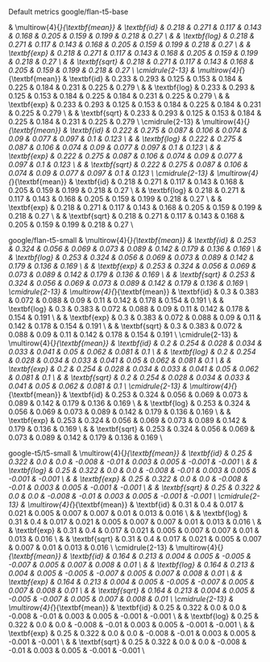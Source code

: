 Default metrics
google/flan-t5-base

& \multirow{4}{*}{\textbf{mean}}
          & \textbf{id} & 0.218 & 0.271 & 0.117 & 0.143 & 0.168 & 0.205 & 0.159 & 0.199 & 0.218 & 0.27 \\
        & & \textbf{log} & 0.218 & 0.271 & 0.117 & 0.143 & 0.168 & 0.205 & 0.159 & 0.199 & 0.218 & 0.27 \\
        & & \textbf{exp} & 0.218 & 0.271 & 0.117 & 0.143 & 0.168 & 0.205 & 0.159 & 0.199 & 0.218 & 0.27 \\
        & & \textbf{sqrt} & 0.218 & 0.271 & 0.117 & 0.143 & 0.168 & 0.205 & 0.159 & 0.199 & 0.218 & 0.27 \\
\cmidrule{2-13}
& \multirow{4}{*}{\textbf{mean}}
          & \textbf{id} & 0.233 & 0.293 & 0.125 & 0.153 & 0.184 & 0.225 & 0.184 & 0.231 & 0.225 & 0.279 \\
        & & \textbf{log} & 0.233 & 0.293 & 0.125 & 0.153 & 0.184 & 0.225 & 0.184 & 0.231 & 0.225 & 0.279 \\
        & & \textbf{exp} & 0.233 & 0.293 & 0.125 & 0.153 & 0.184 & 0.225 & 0.184 & 0.231 & 0.225 & 0.279 \\
        & & \textbf{sqrt} & 0.233 & 0.293 & 0.125 & 0.153 & 0.184 & 0.225 & 0.184 & 0.231 & 0.225 & 0.279 \\
\cmidrule{2-13}
& \multirow{4}{*}{\textbf{mean}}
          & \textbf{id} & 0.222 & 0.275 & 0.087 & 0.106 & 0.074 & 0.09 & 0.077 & 0.097 & 0.1 & 0.123 \\
        & & \textbf{log} & 0.222 & 0.275 & 0.087 & 0.106 & 0.074 & 0.09 & 0.077 & 0.097 & 0.1 & 0.123 \\
        & & \textbf{exp} & 0.222 & 0.275 & 0.087 & 0.106 & 0.074 & 0.09 & 0.077 & 0.097 & 0.1 & 0.123 \\
        & & \textbf{sqrt} & 0.222 & 0.275 & 0.087 & 0.106 & 0.074 & 0.09 & 0.077 & 0.097 & 0.1 & 0.123 \\
\cmidrule{2-13}
& \multirow{4}{*}{\textbf{mean}}
          & \textbf{id} & 0.218 & 0.271 & 0.117 & 0.143 & 0.168 & 0.205 & 0.159 & 0.199 & 0.218 & 0.27 \\
        & & \textbf{log} & 0.218 & 0.271 & 0.117 & 0.143 & 0.168 & 0.205 & 0.159 & 0.199 & 0.218 & 0.27 \\
        & & \textbf{exp} & 0.218 & 0.271 & 0.117 & 0.143 & 0.168 & 0.205 & 0.159 & 0.199 & 0.218 & 0.27 \\
        & & \textbf{sqrt} & 0.218 & 0.271 & 0.117 & 0.143 & 0.168 & 0.205 & 0.159 & 0.199 & 0.218 & 0.27 \\


google/flan-t5-small
& \multirow{4}{*}{\textbf{mean}}
          & \textbf{id} & 0.253 & 0.324 & 0.056 & 0.069 & 0.073 & 0.089 & 0.142 & 0.179 & 0.136 & 0.169 \\
        & & \textbf{log} & 0.253 & 0.324 & 0.056 & 0.069 & 0.073 & 0.089 & 0.142 & 0.179 & 0.136 & 0.169 \\
        & & \textbf{exp} & 0.253 & 0.324 & 0.056 & 0.069 & 0.073 & 0.089 & 0.142 & 0.179 & 0.136 & 0.169 \\
        & & \textbf{sqrt} & 0.253 & 0.324 & 0.056 & 0.069 & 0.073 & 0.089 & 0.142 & 0.179 & 0.136 & 0.169 \\
\cmidrule{2-13}
& \multirow{4}{*}{\textbf{mean}}
          & \textbf{id} & 0.3 & 0.383 & 0.072 & 0.088 & 0.09 & 0.11 & 0.142 & 0.178 & 0.154 & 0.191 \\
        & & \textbf{log} & 0.3 & 0.383 & 0.072 & 0.088 & 0.09 & 0.11 & 0.142 & 0.178 & 0.154 & 0.191 \\
        & & \textbf{exp} & 0.3 & 0.383 & 0.072 & 0.088 & 0.09 & 0.11 & 0.142 & 0.178 & 0.154 & 0.191 \\
        & & \textbf{sqrt} & 0.3 & 0.383 & 0.072 & 0.088 & 0.09 & 0.11 & 0.142 & 0.178 & 0.154 & 0.191 \\
\cmidrule{2-13}
& \multirow{4}{*}{\textbf{mean}}
          & \textbf{id} & 0.2 & 0.254 & 0.028 & 0.034 & 0.033 & 0.041 & 0.05 & 0.062 & 0.081 & 0.1 \\
        & & \textbf{log} & 0.2 & 0.254 & 0.028 & 0.034 & 0.033 & 0.041 & 0.05 & 0.062 & 0.081 & 0.1 \\
        & & \textbf{exp} & 0.2 & 0.254 & 0.028 & 0.034 & 0.033 & 0.041 & 0.05 & 0.062 & 0.081 & 0.1 \\
        & & \textbf{sqrt} & 0.2 & 0.254 & 0.028 & 0.034 & 0.033 & 0.041 & 0.05 & 0.062 & 0.081 & 0.1 \\
\cmidrule{2-13}
& \multirow{4}{*}{\textbf{mean}}
          & \textbf{id} & 0.253 & 0.324 & 0.056 & 0.069 & 0.073 & 0.089 & 0.142 & 0.179 & 0.136 & 0.169 \\
        & & \textbf{log} & 0.253 & 0.324 & 0.056 & 0.069 & 0.073 & 0.089 & 0.142 & 0.179 & 0.136 & 0.169 \\
        & & \textbf{exp} & 0.253 & 0.324 & 0.056 & 0.069 & 0.073 & 0.089 & 0.142 & 0.179 & 0.136 & 0.169 \\
        & & \textbf{sqrt} & 0.253 & 0.324 & 0.056 & 0.069 & 0.073 & 0.089 & 0.142 & 0.179 & 0.136 & 0.169 \\


google-t5/t5-small
& \multirow{4}{*}{\textbf{mean}}
          & \textbf{id} & 0.25 & 0.322 & 0.0 & 0.0 & -0.008 & -0.01 & 0.003 & 0.005 & -0.001 & -0.001 \\
        & & \textbf{log} & 0.25 & 0.322 & 0.0 & 0.0 & -0.008 & -0.01 & 0.003 & 0.005 & -0.001 & -0.001 \\
        & & \textbf{exp} & 0.25 & 0.322 & 0.0 & 0.0 & -0.008 & -0.01 & 0.003 & 0.005 & -0.001 & -0.001 \\
        & & \textbf{sqrt} & 0.25 & 0.322 & 0.0 & 0.0 & -0.008 & -0.01 & 0.003 & 0.005 & -0.001 & -0.001 \\
\cmidrule{2-13}
& \multirow{4}{*}{\textbf{mean}}
          & \textbf{id} & 0.31 & 0.4 & 0.017 & 0.021 & 0.005 & 0.007 & 0.007 & 0.01 & 0.013 & 0.016 \\
        & & \textbf{log} & 0.31 & 0.4 & 0.017 & 0.021 & 0.005 & 0.007 & 0.007 & 0.01 & 0.013 & 0.016 \\
        & & \textbf{exp} & 0.31 & 0.4 & 0.017 & 0.021 & 0.005 & 0.007 & 0.007 & 0.01 & 0.013 & 0.016 \\
        & & \textbf{sqrt} & 0.31 & 0.4 & 0.017 & 0.021 & 0.005 & 0.007 & 0.007 & 0.01 & 0.013 & 0.016 \\
\cmidrule{2-13}
& \multirow{4}{*}{\textbf{mean}}
          & \textbf{id} & 0.164 & 0.213 & 0.004 & 0.005 & -0.005 & -0.007 & 0.005 & 0.007 & 0.008 & 0.01 \\
        & & \textbf{log} & 0.164 & 0.213 & 0.004 & 0.005 & -0.005 & -0.007 & 0.005 & 0.007 & 0.008 & 0.01 \\
        & & \textbf{exp} & 0.164 & 0.213 & 0.004 & 0.005 & -0.005 & -0.007 & 0.005 & 0.007 & 0.008 & 0.01 \\
        & & \textbf{sqrt} & 0.164 & 0.213 & 0.004 & 0.005 & -0.005 & -0.007 & 0.005 & 0.007 & 0.008 & 0.01 \\
\cmidrule{2-13}
& \multirow{4}{*}{\textbf{mean}}
          & \textbf{id} & 0.25 & 0.322 & 0.0 & 0.0 & -0.008 & -0.01 & 0.003 & 0.005 & -0.001 & -0.001 \\
        & & \textbf{log} & 0.25 & 0.322 & 0.0 & 0.0 & -0.008 & -0.01 & 0.003 & 0.005 & -0.001 & -0.001 \\
        & & \textbf{exp} & 0.25 & 0.322 & 0.0 & 0.0 & -0.008 & -0.01 & 0.003 & 0.005 & -0.001 & -0.001 \\
        & & \textbf{sqrt} & 0.25 & 0.322 & 0.0 & 0.0 & -0.008 & -0.01 & 0.003 & 0.005 & -0.001 & -0.001 \\
